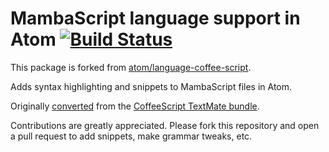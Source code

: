 # MambaScript language support in Atom [![Build Status](https://travis-ci.org/arthurbernierjr/language-mambascript.svg?branch=master)](https://travis-ci.org/arthurbernierjr/language-mambascript)

This package is forked from [atom/language-coffee-script](https://github.com/atom/language-coffee-script).

Adds syntax highlighting and snippets to MambaScript files in Atom.

Originally [converted](http://atom.io/docs/latest/converting-a-text-mate-bundle)
from the [CoffeeScript TextMate bundle](https://github.com/jashkenas/coffee-script-tmbundle).

Contributions are greatly appreciated. Please fork this repository and open a
pull request to add snippets, make grammar tweaks, etc.
